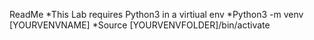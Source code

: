 ReadMe
*This Lab requires Python3 in a virtiual env
*Python3 -m venv [YOURVENVNAME]
*Source [YOURVENVFOLDER]/bin/activate
